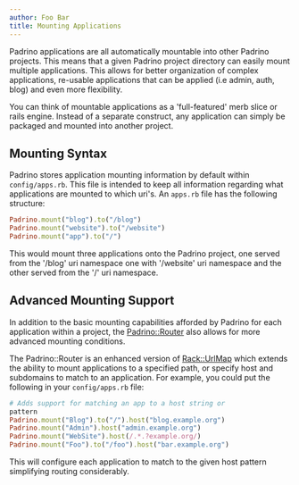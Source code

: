 ```yaml
---
author: Foo Bar
title: Mounting Applications
---
```


Padrino applications are all automatically mountable into other Padrino projects. This means that a given Padrino
project directory can easily mount multiple applications. This allows for better organization of complex applications,
re-usable applications that can be applied (i.e admin, auth, blog) and even more flexibility.


You can think of mountable applications as a 'full-featured' merb slice or rails engine. Instead of a separate
construct, any application can simply be packaged and mounted into another project.


## Mounting Syntax

Padrino stores application mounting information by default within `config/apps.rb`. This file is intended to keep all
information regarding what applications are mounted to which uri's. An `apps.rb` file has the following structure:



```ruby
Padrino.mount("blog").to("/blog")
Padrino.mount("website").to("/website")
Padrino.mount("app").to("/")
```


This would mount three applications onto the Padrino project, one served from the '/blog' uri namespace one with
'/website' uri namespace and the other served from the '/' uri namespace.


## Advanced Mounting Support

In addition to the basic mounting capabilities afforded by Padrino for each application within a project, the
[Padrino::Router](http://github.com/padrino/padrino-framework/blob/master/padrino-core/lib/padrino-core/router.rb)
also allows for more advanced mounting conditions.


The Padrino::Router is an enhanced version of
[Rack::UrlMap](http://github.com/rack/rack/blob/master/lib/rack/urlmap.rb) which extends the ability to mount
applications to a specified path, or specify host and subdomains to match to an application. For example, you could put
the following in your `config/apps.rb` file:


```ruby
# Adds support for matching an app to a host string or
pattern
Padrino.mount("Blog").to("/").host("blog.example.org")
Padrino.mount("Admin").host("admin.example.org")
Padrino.mount("WebSite").host(/.*.?example.org/)
Padrino.mount("Foo").to("/foo").host("bar.example.org")
```

This will configure each application to match to the given host pattern simplifying routing considerably.

